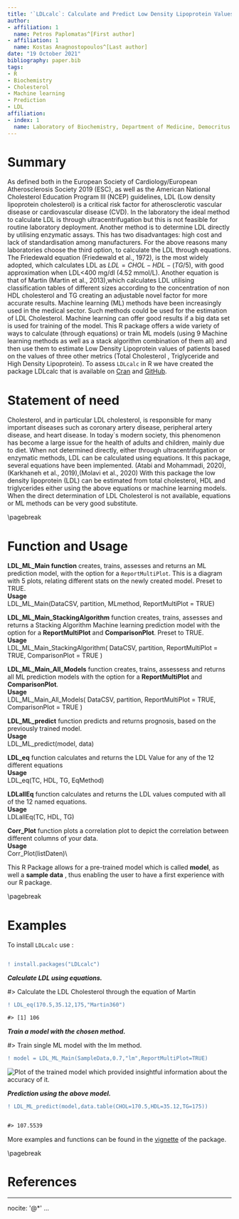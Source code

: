 ```yaml
---
title: '`LDLcalc`: Calculate and Predict Low Density Lipoprotein Values'
author:
- affiliation: 1
  name: Petros Paplomatas^[First author]
- affiliation: 1
  name: Kostas Anagnostopoulos^[Last author]
date: "19 October 2021"
bibliography: paper.bib
tags:
- R
- Biochemistry
- Cholesterol
- Machine learning
- Prediction
- LDL
affiliation:
- index: 1
  name: Laboratory of Biochemistry, Department of Medicine, Democritus University of Thrace, Alexandroupolis, Greece
---
```




# Summary

As defined both in the European Society of Cardiology/European Atherosclerosis Society 2019 (ESC), as well as the American National Cholesterol Education Program III (NCEP) guidelines, LDL (Low density lipoprotein cholesterol) is a critical risk factor for atherosclerotic vascular disease or cardiovascular disease (CVD). In the laboratory the ideal method to calculate LDL is through ultracentrifugation but this is not feasible for routine laboratory deployment. Another method is to determine LDL directly by utilising enzymatic assays. This has two disadvantages: high cost and lack of standardisation among manufacturers. For the above reasons many laboratories choose the third option, to calculate the LDL through equations. The Friedewald equation (Friedewald et al., 1972), is the most widely adopted, which calculates LDL as $LDL = CHOL - HDL - (TG/5)$, with good approximation when LDL<400 mg/dl (4.52 mmol/L). Another equation is that of Martin (Martin et al., 2013),which calculates LDL utilising classification tables of different sizes according to the concentration of non HDL cholesterol and TG creating an adjustable novel factor for more accurate results.
Machine learning (ML) methods have been increasingly used in the medical sector. Such methods could be used for the estimation of LDL Cholesterol. Machine learning can offer good results if a big data set is used for training of the model.
This R package offers a wide variety of ways to calculate (through equations) or train ML models (using 9 Machine learning methods as well as a stack algorithm combination of them all) and then use them to estimate Low Density Lipoprotein values of patients based on the values of three other metrics (Total Cholesterol , Triglyceride and High Density Lipoprotein).
To assess ``LDLcalc`` in R we have created the package LDLcalc that is available on  [Cran](https://cran.r-project.org/web/packages/LDLcalc/index.html) and  [GitHub](https://github.com/PaplomatasP/LDLcalculation/tree/main/LDLcalc).

# Statement of need

Cholesterol, and in particular LDL cholesterol, is responsible for many important diseases such as coronary artery disease, peripheral artery disease, and heart disease. In today`s modern society, this phenomenon has become a large issue for the health of adults and children, mainly due to diet.
When not determined directly, either through ultracentrifugation or enzymatic methods, LDL can be calculated using equations. It this package, several equations have been implemented. (Atabi and Mohammadi, 2020),(Karkhaneh et al., 2019),(Molavi et al., 2020)
With this package the low density lipoprotein (LDL) can be estimated from total cholesterol, HDL and triglycerides either using the above equations or machine learning models. When the direct determination of LDL Cholesterol is not available, equations or ML methods can be very good substitute.  

\pagebreak

# Function and Usage

**LDL_ML_Main function** creates, trains, assesses and returns an ML prediction model, with the option for a ``ReportMultiPlot``.  This is a diagram with 5 plots, relating different stats on the newly created model. Preset to TRUE.\
**Usage**\
LDL_ML_Main(DataCSV, partition, MLmethod, ReportMultiPlot = TRUE) 

**LDL_ML_Main_StackingAlgorithm** function creates, trains, assesses and returns a Stacking Algorithm Machine learning prediction model with the option for a **ReportMultiPlot** and **ComparisonPlot**. Preset to TRUE.\
**Usage**\
LDL_ML_Main_StackingAlgorithm(
DataCSV,
partition,
ReportMultiPlot = TRUE,
ComparisonPlot = TRUE
) 

**LDL_ML_Main_All_Models** function creates, trains, assessess and returns  all ML prediction models with the option for a **ReportMultiPlot** and **ComparisonPlot**.\
**Usage**\
LDL_ML_Main_All_Models(
DataCSV,
partition,
ReportMultiPlot = TRUE,
ComparisonPlot = TRUE
)

**LDL_ML_predict** function predicts and returns prognosis, based on the previously trained model.\
**Usage**\
LDL_ML_predict(model, data)

**LDL_eq** function calculates and returns the LDL Value for any of the 12 different equations\
**Usage**\
LDL_eq(TC, HDL, TG, EqMethod)

**LDLallEq** function calculates and returns the LDL values computed with all of the 12 named equations.\
**Usage**\
LDLallEq(TC, HDL, TG)

**Corr_Plot** function plots a correlation plot to depict the correlation between different columns of your data.\
**Usage**\
Corr_Plot(listDaten)\

This R Package allows for a pre-trained model which is called **model**, as well a **sample data** , thus enabling the user to have a first experience with our  R package.


\pagebreak


# Examples  

To install ``LDLcalc`` use :

```diff

! install.packages("LDLcalc")
```


***Calculate LDL using equations.***


#> Calculate the LDL Cholesterol through the equation of Martin

```diff
! LDL_eq(170.5,35.12,175,"Martin360")

#> [1] 106
```


***Train a model with the chosen method.***


#> Train single ML model with the lm method.
```diff
! model = LDL_ML_Main(SampleData,0.7,"lm",ReportMultiPlot=TRUE)
```

![Plot of the trained model which provided insightful information about the accuracy of it.](https://github.com/PaplomatasP/LDLcalculation/blob/main/LDLcalc/Paper/ModelPlot.png?raw=true)



***Prediction using the above model.***

```diff
! LDL_ML_predict(model,data.table(CHOL=170.5,HDL=35.12,TG=175))


#> 107.5539
```



More examples and functions can be found in the [vignette](https://sciencesandresearch.com/wp-content/uploads/2021/10/LDLcalcTutorial-1.pdf) of the package.


\pagebreak

# References

---
nocite: '@*'
...
